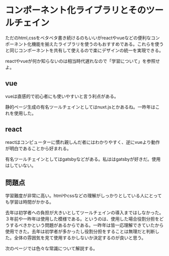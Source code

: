 # コンポーネント化ライブラリとそのツールチェイン
ただのhtml,cssをベタベタ書き続けるのもいいがreactやvueなどの便利なコンポーネント化機能を揃えたライブラリを使うのもおすすめである。これらを使うと同じコンポーネントを共有して使えるので楽にデザインの統一を実現できる。



reactやvueが何か知らないのは相当時代遅れなので「学習について」を参照せよ。

## vue
vueは直感的で初心者にも使いやすいと言う利点がある。

静的ページ生成の有名ツールチェインとしてはnuxt.jsとかあるね。一昨年はこれを使用した。

## react
reactはコンピューターに慣れ親しんだ者にはわかりやすく、逆にvueより動作が明白であることから好まれる。

有名ツールチェインとしてはgatsbyなどがある。私ははgatsbyが好きだ。使用はしていない。

## 問題点
学習難度が非常に高い。htmlやcssなどの理解がしっかりとしている人にとっても学習は時間がかかる。

去年は初学者への負担が大きいとしてツールチェインの導入まではしなかった。３年前や一昨年は使用した模様である。というのは、使用した場合役割分担をどうするべきかという問題があるからである。一昨年は皆一応理解できていたから使用できた。去年は初学者が多かったし役割分担をすることは無理だと判断した。全体の雰囲気を見て使用するかしないか決定するのが良いと思う。

次のページでは色々な常識について解説する。